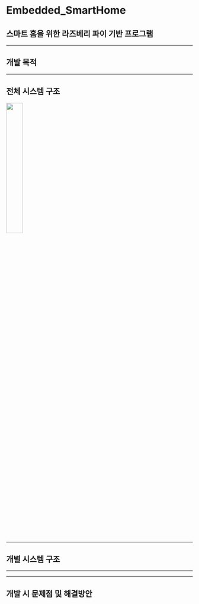 # Embedded_SmartHome
## 스마트 홈을 위한 라즈베리 파이 기반 프로그램

----
## 개발 목적


----
## 전체 시스템 구조
<img src = "https://user-images.githubusercontent.com/46674066/207766166-7c720a7e-cbf3-4b7a-beb4-9f7547935fac.png" width="30%" height="30%">


----
## 개별 시스템 구조

----


----


## 개발 시 문제점 및 해결방안
